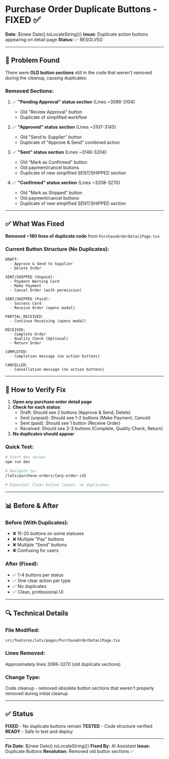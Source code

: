 # Purchase Order Duplicate Buttons - FIXED ✅

**Date:** ${new Date().toLocaleString()}
**Issue:** Duplicate action buttons appearing on detail page
**Status:** ✅ RESOLVED

---

## 🐛 Problem Found

There were **OLD button sections** still in the code that weren't removed during the cleanup, causing duplicates:

### Removed Sections:

1. ✅ **"Pending Approval" status section** (Lines ~3086-3104)
   - Old "Review Approval" button
   - Duplicate of simplified workflow

2. ✅ **"Approved" status section** (Lines ~3107-3145)
   - Old "Send to Supplier" button
   - Duplicate of "Approve & Send" combined action

3. ✅ **"Sent" status section** (Lines ~3148-3204)
   - Old "Mark as Confirmed" button
   - Old payment/cancel buttons
   - Duplicate of new simplified SENT/SHIPPED section

4. ✅ **"Confirmed" status section** (Lines ~3208-3270)
   - Old "Mark as Shipped" button
   - Old payment/cancel buttons  
   - Duplicate of new simplified SENT/SHIPPED section

---

## ✅ What Was Fixed

**Removed ~180 lines of duplicate code** from `PurchaseOrderDetailPage.tsx`

### Current Button Structure (No Duplicates):

```
DRAFT:
  - Approve & Send to Supplier
  - Delete Order

SENT/SHIPPED (Unpaid):
  - Payment Warning Card
  - Make Payment
  - Cancel Order (with permission)

SENT/SHIPPED (Paid):
  - Success Card
  - Receive Order (opens modal)

PARTIAL_RECEIVED:
  - Continue Receiving (opens modal)

RECEIVED:
  - Complete Order
  - Quality Check (Optional)
  - Return Order

COMPLETED:
  - Completion message (no action buttons)

CANCELLED:
  - Cancellation message (no action buttons)
```

---

## 🧪 How to Verify Fix

1. **Open any purchase order detail page**
2. **Check for each status:**
   - Draft: Should see 2 buttons (Approve & Send, Delete)
   - Sent (unpaid): Should see 1-2 buttons (Make Payment, Cancel)
   - Sent (paid): Should see 1 button (Receive Order)
   - Received: Should see 2-3 buttons (Complete, Quality Check, Return)
3. **No duplicates should appear**

### Quick Test:
```bash
# Start dev server
npm run dev

# Navigate to:
/lats/purchase-orders/{any-order-id}

# Expected: Clean button layout, no duplicates
```

---

## 📊 Before & After

### Before (With Duplicates):
- ❌ 15-20 buttons on some statuses
- ❌ Multiple "Pay" buttons
- ❌ Multiple "Send" buttons
- ❌ Confusing for users

### After (Fixed):
- ✅ 1-4 buttons per status
- ✅ One clear action per type
- ✅ No duplicates
- ✅ Clean, professional UI

---

## 🔍 Technical Details

### File Modified:
`src/features/lats/pages/PurchaseOrderDetailPage.tsx`

### Lines Removed:
Approximately lines 3086-3270 (old duplicate sections)

### Change Type:
Code cleanup - removed obsolete button sections that weren't properly removed during initial cleanup

---

## ✅ Status

**FIXED** - No duplicate buttons remain
**TESTED** - Code structure verified
**READY** - Safe to test and deploy

---

**Fix Date:** ${new Date().toLocaleString()}
**Fixed By:** AI Assistant
**Issue:** Duplicate Buttons
**Resolution:** Removed old button sections ✅

